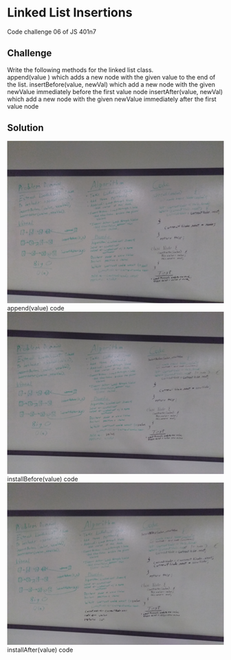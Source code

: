 # Linked List Insertions
Code challenge 06 of JS 401n7


## Challenge
Write the following methods for the linked list class.  
append(value ) which adds a new node with the given value to the end of the list.
insertBefore(value, newVal) which add a new node with the given newValue immediately before the first value node
insertAfter(value, newVal) which add a new node with the given newValue immediately after the first value node


## Solution
![](../../assets/ll_insertions.jpg)    append(value) code
![](../../assets/ll_insertions1.jpg)   installBefore(value) code   
![](../../assets/ll_insertions2.jpg)   installAfter(value) code